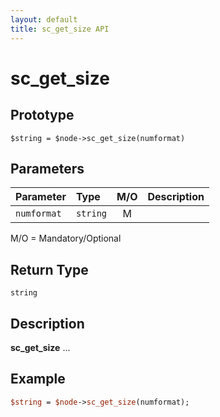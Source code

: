 ```yaml
---
layout: default
title: sc_get_size API
---
```



sc_get_size
===========


Prototype
---------

```
$string = $node->sc_get_size(numformat)
```


Parameters
----------

| Parameter | Type     | M/O | Description                                    |
|:----------|:---------|:---:|:-----------------------------------------------|
| `numformat` | `string` |  M  |                                              |

M/O = Mandatory/Optional


Return Type
-----------

`string`


Description
-----------

**sc_get_size** ...


Example
-------

```perl
$string = $node->sc_get_size(numformat);
```
